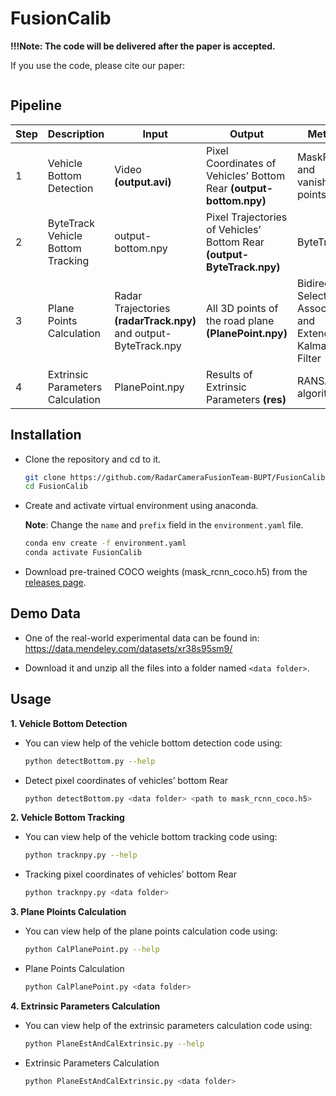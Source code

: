 # FusionCalib

**!!!Note: The code will be delivered after the paper is accepted.**

If you use the code, please cite our paper:

```text

```

## Pipeline

| Step | Description                   | Input              | Output                | Method              |
| ---- | ---- | ---- | ---- | ---- |
| 1    | Vehicle Bottom Detection | Video **(output.avi)** | Pixel Coordinates of Vehicles’ Bottom Rear **(output-bottom.npy)** | MaskRCNN and vanishing points |
| 2 | ByteTrack Vehicle Bottom Tracking | output-bottom.npy | Pixel Trajectories of Vehicles’ Bottom Rear **(output-ByteTrack.npy)** | ByteTrack |
| 3 | Plane Points Calculation | Radar Trajectories **(radarTrack.npy)** and output-ByteTrack.npy | All 3D points of the road plane **(PlanePoint.npy)** | Bidirectional Selection Association and Extended Kalman Filter |
| 4 | Extrinsic Parameters Calculation | PlanePoint.npy | Results of Extrinsic Parameters **(res)** | RANSAC algorithm |


## Installation

* Clone the repository and cd to it.

    ```bash
    git clone https://github.com/RadarCameraFusionTeam-BUPT/FusionCalib.git
    cd FusionCalib
    ```

* Create and activate virtual environment using anaconda.

  **Note**: Change the `name` and `prefix` field in the `environment.yaml` file.

    ```bash
    conda env create -f environment.yaml
    conda activate FusionCalib
    ```

* Download pre-trained COCO weights (mask_rcnn_coco.h5) from the [releases page](https://github.com/matterport/Mask_RCNN/releases).

## Demo Data

* One of the real-world experimental data can be found in:
https://data.mendeley.com/datasets/xr38s95sm9/

* Download it and unzip all the files into a folder named `<data folder>`.

## Usage

**1. Vehicle Bottom Detection**

* You can view help of the vehicle bottom detection code using:

    ```bash
    python detectBottom.py --help
    ```

* Detect pixel coordinates of vehicles’ bottom Rear

    ```bash
    python detectBottom.py <data folder> <path to mask_rcnn_coco.h5>
    ```

**2. Vehicle Bottom Tracking**

* You can view help of the vehicle bottom tracking code using:

    ```bash
    python tracknpy.py --help
    ```

* Tracking pixel coordinates of vehicles’ bottom Rear

    ```bash
    python tracknpy.py <data folder>
    ```

**3. Plane Ploints Calculation**

* You can view help of the plane points calculation code using:

    ```bash
    python CalPlanePoint.py --help
    ```

* Plane Points Calculation

    ```bash
    python CalPlanePoint.py <data folder>
    ```

**4. Extrinsic Parameters Calculation**

* You can view help of the extrinsic parameters calculation code using:

    ```bash
    python PlaneEstAndCalExtrinsic.py --help
    ```

* Extrinsic Parameters Calculation

    ```bash
    python PlaneEstAndCalExtrinsic.py <data folder>
    ```
